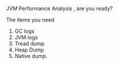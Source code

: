 JVM Performance Analysis , are you ready?

The items you need

1. GC logs
2. JVM logs
3. Tread dump
4. Heap Dump
5. Native dump.